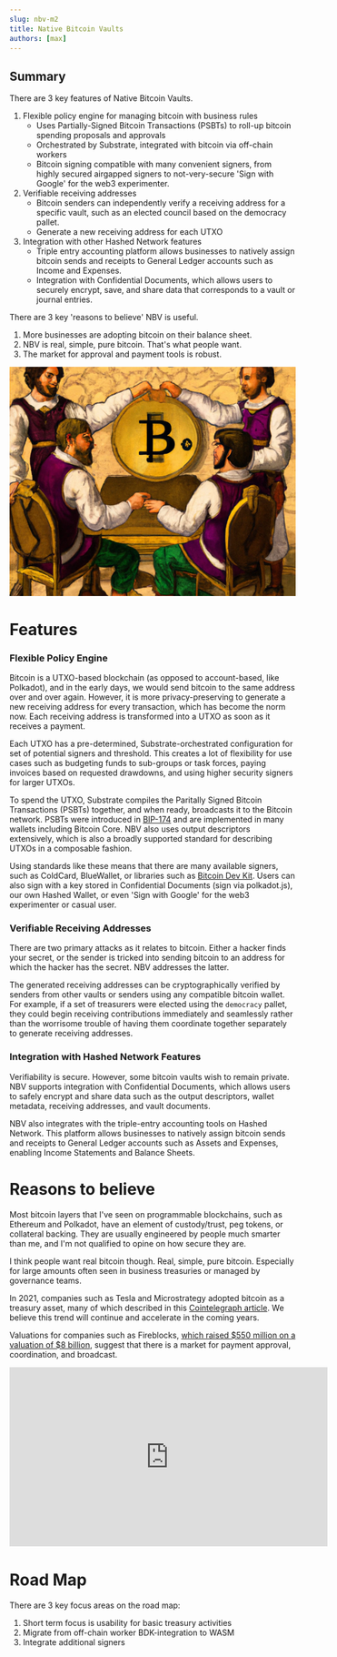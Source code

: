 ```yaml
---
slug: nbv-m2
title: Native Bitcoin Vaults
authors: [max]
---
```


<head>
  <title>Native Bitcoin Vaults Milestone 2 Submitted</title>
  <meta charSet="utf-8" />
  <meta property="og:image" content="https://docs.hashed.network/img/cover-nbv.png" />
  <meta property="og:title" content="Native Bitcoin Vaults Milestone 2 Submitted" />
  <meta property="og:url" content="https://docs.hashed.network/blog/nbv-m2" />
</head>

## Summary
There are 3 key features of Native Bitcoin Vaults. 

1. Flexible policy engine for managing bitcoin with business rules
    - Uses Partially-Signed Bitcoin Transactions (PSBTs) to roll-up bitcoin spending proposals and approvals
    - Orchestrated by Substrate, integrated with bitcoin via off-chain workers
    - Bitcoin signing compatible with many convenient signers, from highly secured airgapped signers to not-very-secure 'Sign with Google' for the web3 experimenter.
2. Verifiable receiving addresses
    - Bitcoin senders can independently verify a receiving address for a specific vault, such as an elected council based on the democracy pallet. 
    - Generate a new receiving address for each UTXO
3. Integration with other Hashed Network features 
    - Triple entry accounting platform allows businesses to natively assign bitcoin sends and receipts to General Ledger accounts such as Income and Expenses.
    - Integration with Confidential Documents, which allows users to securely encrypt, save, and share data that corresponds to a vault or journal entries. 

There are 3 key 'reasons to believe' NBV is useful. 

1. More businesses are adopting bitcoin on their balance sheet. 
2. NBV is real, simple, pure bitcoin. That's what people want. 
3. The market for approval and payment tools is robust.

![image](./nbv-cover-image.png)

# Features 
### Flexible Policy Engine 

Bitcoin is a UTXO-based blockchain (as opposed to account-based, like Polkadot), and in the early days, we would send bitcoin to the same address over and over again. However, it is more privacy-preserving to generate a new receiving address for every transaction, which has become the norm now. Each receiving address is transformed into a UTXO as soon as it receives a payment. 

Each UTXO has a pre-determined, Substrate-orchestrated configuration for set of potential signers and threshold. This creates a lot of flexibility for use cases such as budgeting funds to sub-groups or task forces, paying invoices based on requested drawdowns, and using higher security signers for larger UTXOs.

To spend the UTXO, Substrate compiles the Paritally Signed Bitcoin Transactions (PSBTs) together, and when ready, broadcasts it to the Bitcoin network. PSBTs were introduced in [BIP-174](https://github.com/bitcoin/bips/blob/master/bip-0174.mediawiki) and are implemented in many wallets including Bitcoin Core. NBV also uses output descriptors extensively, which is also a broadly supported standard for describing UTXOs in a composable fashion.

Using standards like these means that there are many available signers, such as ColdCard, BlueWallet, or libraries such as [Bitcoin Dev Kit](https://bitcoindevkit.org/). Users can also sign with a key stored in Confidential Documents (sign via polkadot.js), our own Hashed Wallet, or even 'Sign with Google' for the web3 experimenter or casual user.

### Verifiable Receiving Addresses 

There are two primary attacks as it relates to bitcoin. Either a hacker finds your secret, or the sender is tricked into sending bitcoin to an address for which the hacker has the secret. NBV addresses the latter. 

The generated receiving addresses can be cryptographically verified by senders from other vaults or senders using any compatible bitcoin wallet. For example, if a set of treasurers were elected using the `democracy` pallet, they could begin receiving contributions immediately and seamlessly rather than the worrisome trouble of having them coordinate together separately to generate receiving addresses. 

### Integration with Hashed Network Features

Verifiability is secure. However, some bitcoin vaults wish to remain private. NBV supports integration with Confidential Documents, which allows users to safely encrypt and share data such as the output descriptors, wallet metadata, receiving addresses, and vault documents. 

NBV also integrates with the triple-entry accounting tools on Hashed Network. This platform allows businesses to natively assign bitcoin sends and receipts to General Ledger accounts such as Assets and Expenses, enabling Income Statements and Balance Sheets.

# Reasons to believe

Most bitcoin layers that I've seen on programmable blockchains, such as Ethereum and Polkadot, have an element of custody/trust, peg tokens, or collateral backing. They are usually engineered by people much smarter than me, and I'm not qualified to opine on how secure they are. 

I think people want real bitcoin though. Real, simple, pure bitcoin. Especially for large amounts often seen in business treasuries or managed by governance teams.

In 2021, companies such as Tesla and Microstrategy adopted bitcoin as a treasury asset, many of which described in this [Cointelegraph article](https://cointelegraph.com/news/the-bitcoin-boom-the-future-of-the-company-balance-sheet). We believe this trend will continue and accelerate in the coming years. 

Valuations for companies such as Fireblocks, [which raised $550 million on a valuation of $8 billion](https://www.prnewswire.com/news-releases/fireblocks-raises-550-million-in-series-e-funding-to-become-the-highest-valued-digital-asset-infrastructure-provider-301469630.html), suggest that there is a market for payment approval, coordination, and broadcast.

<div style={{textAlign: 'center'}}>

<iframe width="560" height="315" src="https://www.youtube.com/embed/kn_eqC07wao" title="YouTube video player" frameborder="0" allow="accelerometer; autoplay; clipboard-write; encrypted-media; gyroscope; picture-in-picture" allowfullscreen></iframe>

</div>

# Road Map
There are 3 key focus areas on the road map: 

1. Short term focus is usability for basic treasury activities 
2. Migrate from off-chain worker BDK-integration to WASM
3. Integrate additional signers



